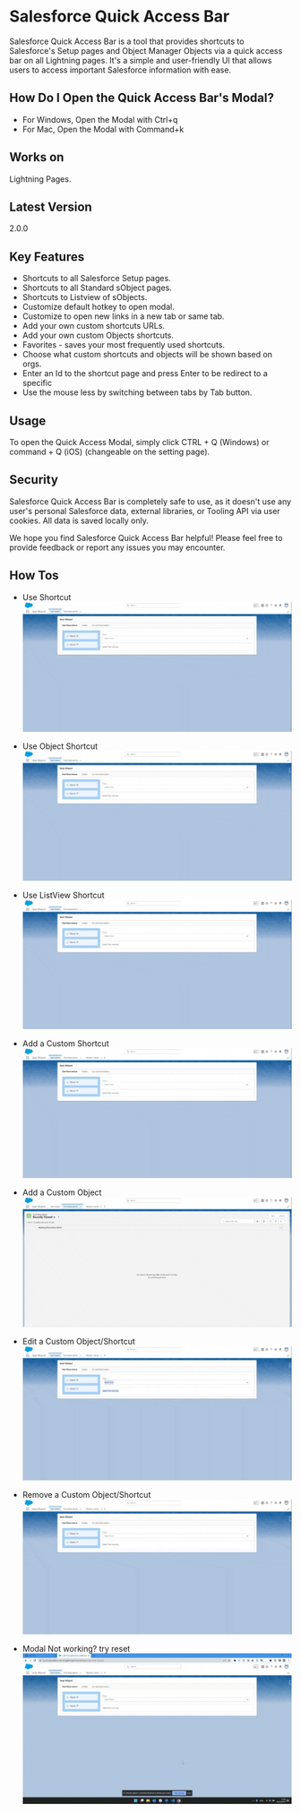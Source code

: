 # Salesforce Quick Access Bar

Salesforce Quick Access Bar is a tool that provides shortcuts to Salesforce's Setup pages and Object Manager Objects via a quick access bar on all Lightning pages. It's a simple and user-friendly UI that allows users to access important Salesforce information with ease.

## How Do I Open the Quick Access Bar's Modal?
- For Windows, Open the Modal with Ctrl+q
- For Mac, Open the Modal with Command+k

## Works on

Lightning Pages.

## Latest Version

2.0.0

## Key Features

- Shortcuts to all Salesforce Setup pages.
- Shortcuts to all Standard sObject pages.
- Shortcuts to Listview of sObjects.
- Customize default hotkey to open modal.
- Customize to open new links in a new tab or same tab.
- Add your own custom shortcuts URLs.
- Add your own custom Objects shortcuts.
- Favorites - saves your most frequently used shortcuts.
- Choose what custom shortcuts and objects will be shown based on orgs.
- Enter an Id to the shortcut page and press Enter to be redirect to a specific
- Use the mouse less by switching between tabs by Tab button.

## Usage

To open the Quick Access Modal, simply click CTRL + Q (Windows) or command + Q (iOS) (changeable on the setting page).

## Security

Salesforce Quick Access Bar is completely safe to use, as it doesn't use any user's personal Salesforce data, external libraries, or Tooling API via user cookies. All data is saved locally only.

We hope you find Salesforce Quick Access Bar helpful! Please feel free to provide feedback or report any issues you may encounter.


## How Tos

-  Use Shortcut
![Use Shortcut](https://github.com/bigkemp/Salesforce-Quick-Access-Bar/blob/main/resources/Shortcut%20Example.gif?raw=true)

-  Use Object Shortcut
![Use Object](https://github.com/bigkemp/Salesforce-Quick-Access-Bar/blob/main/resources/Listview%20Shortcut%20Example.gif?raw=true)

-  Use ListView Shortcut
![Use ListView](https://github.com/bigkemp/Salesforce-Quick-Access-Bar/blob/main/resources/Listview%20Shortcut%20Example.gif?raw=true)

-  Add a Custom Shortcut
![Add a Custom Shortcut](https://github.com/bigkemp/Salesforce-Quick-Access-Bar/blob/main/resources/Add%20shortcut.gif?raw=true)

-  Add a Custom Object
![Add a Custom Object](https://github.com/bigkemp/Salesforce-Quick-Access-Bar/blob/main/resources/Add%20Objs.gif?raw=true)

-  Edit a Custom Object/Shortcut
![Edit a Custom Object Shortcut](https://github.com/bigkemp/Salesforce-Quick-Access-Bar/blob/main/resources/Edit%20saved%20Objs.gif?raw=true)

-  Remove a Custom Object/Shortcut
![Remove a Custom Object Shortcut](https://github.com/bigkemp/Salesforce-Quick-Access-Bar/blob/main/resources/Removing%20a%20saved%20Shortut.gif?raw=true)

-  Modal Not working? try reset
![Use Reset](https://github.com/bigkemp/Salesforce-Quick-Access-Bar/blob/main/resources/Reset%20exmaple.gif?raw=true)
